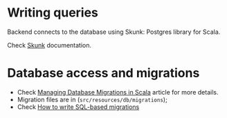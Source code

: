 # Writing queries

Backend connects to the database using Skunk: Postgres library for Scala.

Check [Skunk](https://tpolecat.github.io/skunk/) documentation.

# Database access and migrations

* Check [Managing Database Migrations in Scala](https://alexn.org/blog/2020/11/15/managing-database-migrations-scala.html) article for more details.
* Migration files are in (`src/resources/db/migrations`);
* Check [How to write SQL-based migrations](https://flywaydb.org/documentation/concepts/migrations.html#sql-based-migrations)